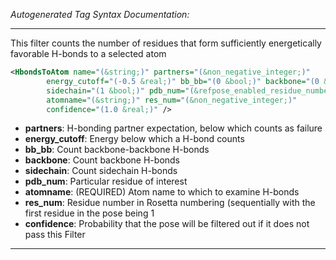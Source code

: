 _Autogenerated Tag Syntax Documentation:_

---
This filter counts the number of residues that form sufficiently energetically favorable H-bonds to a selected atom

```xml
<HbondsToAtom name="(&string;)" partners="(&non_negative_integer;)"
        energy_cutoff="(-0.5 &real;)" bb_bb="(0 &bool;)" backbone="(0 &bool;)"
        sidechain="(1 &bool;)" pdb_num="(&refpose_enabled_residue_number;)"
        atomname="(&string;)" res_num="(&non_negative_integer;)"
        confidence="(1.0 &real;)" />
```

-   **partners**: H-bonding partner expectation, below which counts as failure
-   **energy_cutoff**: Energy below which a H-bond counts
-   **bb_bb**: Count backbone-backbone H-bonds
-   **backbone**: Count backbone H-bonds
-   **sidechain**: Count sidechain H-bonds
-   **pdb_num**: Particular residue of interest
-   **atomname**: (REQUIRED) Atom name to which to examine H-bonds
-   **res_num**: Residue number in Rosetta numbering (sequentially with the first residue in the pose being 1
-   **confidence**: Probability that the pose will be filtered out if it does not pass this Filter

---
